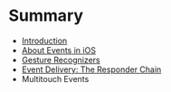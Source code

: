 # Summary

* [Introduction](README.md)
* [About Events in iOS](about-events-in-ios.md)
* [Gesture Recognizers](gesture-recognizers.md)
* [Event Delivery: The Responder Chain](event-delivery-the-responder-chain.md)
* Multitouch Events

